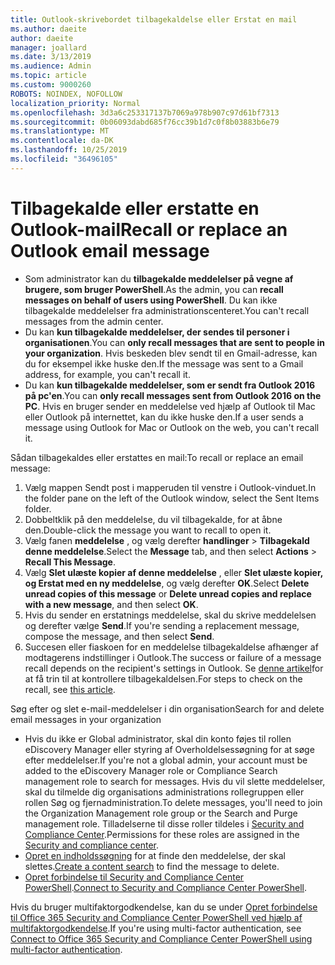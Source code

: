 ```yaml
---
title: Outlook-skrivebordet tilbagekaldelse eller Erstat en mail
ms.author: daeite
author: daeite
manager: joallard
ms.date: 3/13/2019
ms.audience: Admin
ms.topic: article
ms.custom: 9000260
ROBOTS: NOINDEX, NOFOLLOW
localization_priority: Normal
ms.openlocfilehash: 3d3a6c253317137b7069a978b907c97d61bf7313
ms.sourcegitcommit: 0b06093dabd685f76cc39b1d7c0f8b03883b6e79
ms.translationtype: MT
ms.contentlocale: da-DK
ms.lasthandoff: 10/25/2019
ms.locfileid: "36496105"
---
```

# <a name="recall-or-replace-an-outlook-email-message"></a><span data-ttu-id="4f0fd-102">Tilbagekalde eller erstatte en Outlook-mail</span><span class="sxs-lookup"><span data-stu-id="4f0fd-102">Recall or replace an Outlook email message</span></span>

- <span data-ttu-id="4f0fd-103">Som administrator kan du **tilbagekalde meddelelser på vegne af brugere, som bruger PowerShell**.</span><span class="sxs-lookup"><span data-stu-id="4f0fd-103">As the admin, you can **recall messages on behalf of users using PowerShell**.</span></span> <span data-ttu-id="4f0fd-104">Du kan ikke tilbagekalde meddelelser fra administrationscenteret.</span><span class="sxs-lookup"><span data-stu-id="4f0fd-104">You can't recall messages from the admin center.</span></span>
- <span data-ttu-id="4f0fd-105">Du kan **kun tilbagekalde meddelelser, der sendes til personer i organisationen**.</span><span class="sxs-lookup"><span data-stu-id="4f0fd-105">You can **only recall messages that are sent to people in your organization**.</span></span> <span data-ttu-id="4f0fd-106">Hvis beskeden blev sendt til en Gmail-adresse, kan du for eksempel ikke huske den.</span><span class="sxs-lookup"><span data-stu-id="4f0fd-106">If the message was sent to a Gmail address, for example, you can't recall it.</span></span>
- <span data-ttu-id="4f0fd-107">Du kan **kun tilbagekalde meddelelser, som er sendt fra Outlook 2016 på pc'en**.</span><span class="sxs-lookup"><span data-stu-id="4f0fd-107">You can **only recall messages sent from Outlook 2016 on the PC**.</span></span> <span data-ttu-id="4f0fd-108">Hvis en bruger sender en meddelelse ved hjælp af Outlook til Mac eller Outlook på internettet, kan du ikke huske den.</span><span class="sxs-lookup"><span data-stu-id="4f0fd-108">If a user sends a message using Outlook for Mac or Outlook on the web, you can't recall it.</span></span>

<span data-ttu-id="4f0fd-109">Sådan tilbagekaldes eller erstattes en mail:</span><span class="sxs-lookup"><span data-stu-id="4f0fd-109">To recall or replace an email message:</span></span>

1. <span data-ttu-id="4f0fd-110">Vælg mappen Sendt post i mapperuden til venstre i Outlook-vinduet.</span><span class="sxs-lookup"><span data-stu-id="4f0fd-110">In the folder pane on the left of the Outlook window, select the Sent Items folder.</span></span>
1. <span data-ttu-id="4f0fd-111">Dobbeltklik på den meddelelse, du vil tilbagekalde, for at åbne den.</span><span class="sxs-lookup"><span data-stu-id="4f0fd-111">Double-click the message you want to recall to open it.</span></span>
1. <span data-ttu-id="4f0fd-112">Vælg fanen **meddelelse** , og vælg derefter **handlinger** > **Tilbagekald denne meddelelse**.</span><span class="sxs-lookup"><span data-stu-id="4f0fd-112">Select the **Message** tab, and then select **Actions** > **Recall This Message**.</span></span>
1. <span data-ttu-id="4f0fd-113">Vælg **Slet ulæste kopier af denne meddelelse** , eller **Slet ulæste kopier, og Erstat med en ny meddelelse**, og vælg derefter **OK**.</span><span class="sxs-lookup"><span data-stu-id="4f0fd-113">Select **Delete unread copies of this message** or **Delete unread copies and replace with a new message**, and then select **OK**.</span></span>
1. <span data-ttu-id="4f0fd-114">Hvis du sender en erstatnings meddelelse, skal du skrive meddelelsen og derefter vælge **Send**.</span><span class="sxs-lookup"><span data-stu-id="4f0fd-114">If you're sending a replacement message, compose the message, and then select **Send**.</span></span>
1. <span data-ttu-id="4f0fd-115">Succesen eller fiaskoen for en meddelelse tilbagekaldelse afhænger af modtagerens indstillinger i Outlook.</span><span class="sxs-lookup"><span data-stu-id="4f0fd-115">The success or failure of a message recall depends on the recipient's settings in Outlook.</span></span> <span data-ttu-id="4f0fd-116">Se [denne artikel](https://support.office.com/article/35027f88-d655-4554-b4f8-6c0729a723a0)for at få trin til at kontrollere tilbagekaldelsen.</span><span class="sxs-lookup"><span data-stu-id="4f0fd-116">For steps to check on the recall, see [this article](https://support.office.com/article/35027f88-d655-4554-b4f8-6c0729a723a0).</span></span>

<span data-ttu-id="4f0fd-117">Søg efter og slet e-mail-meddelelser i din organisation</span><span class="sxs-lookup"><span data-stu-id="4f0fd-117">Search for and delete email messages in your organization</span></span>

- <span data-ttu-id="4f0fd-118">Hvis du ikke er Global administrator, skal din konto føjes til rollen eDiscovery Manager eller styring af Overholdelsessøgning for at søge efter meddelelser.</span><span class="sxs-lookup"><span data-stu-id="4f0fd-118">If you're not a global admin, your account must be added to the eDiscovery Manager role or Compliance Search management role to search for messages.</span></span> <span data-ttu-id="4f0fd-119">Hvis du vil slette meddelelser, skal du tilmelde dig organisations administrations rollegruppen eller rollen Søg og fjernadministration.</span><span class="sxs-lookup"><span data-stu-id="4f0fd-119">To delete messages, you'll need to join the Organization Management role group or the Search and Purge management role.</span></span> <span data-ttu-id="4f0fd-120">Tilladelserne til disse roller tildeles i [Security and Compliance Center](https://go.microsoft.com/fwlink/?linkid=2083731).</span><span class="sxs-lookup"><span data-stu-id="4f0fd-120">Permissions for these roles are assigned in the [Security and compliance center](https://go.microsoft.com/fwlink/?linkid=2083731).</span></span>
- <span data-ttu-id="4f0fd-121">[Opret en indholdssøgning](https://docs.microsoft.com/office365/securitycompliance/content-search) for at finde den meddelelse, der skal slettes.</span><span class="sxs-lookup"><span data-stu-id="4f0fd-121">[Create a content search](https://docs.microsoft.com/office365/securitycompliance/content-search) to find the message to delete.</span></span>
- <span data-ttu-id="4f0fd-122">[Opret forbindelse til Security and Compliance Center PowerShell](https://docs.microsoft.com/powershell/exchange/office-365-scc/connect-to-scc-powershell/connect-to-scc-powershell?view=exchange-ps).</span><span class="sxs-lookup"><span data-stu-id="4f0fd-122">[Connect to Security and Compliance Center PowerShell](https://docs.microsoft.com/powershell/exchange/office-365-scc/connect-to-scc-powershell/connect-to-scc-powershell?view=exchange-ps).</span></span>

<span data-ttu-id="4f0fd-123">Hvis du bruger multifaktorgodkendelse, kan du se under [Opret forbindelse til Office 365 Security and Compliance Center PowerShell ved hjælp af multifaktorgodkendelse](https://docs.microsoft.com/powershell/exchange/office-365-scc/connect-to-scc-powershell/mfa-connect-to-scc-powershell?view=exchange-ps).</span><span class="sxs-lookup"><span data-stu-id="4f0fd-123">If you're using multi-factor authentication, see [Connect to Office 365 Security and Compliance Center PowerShell using multi-factor authentication](https://docs.microsoft.com/powershell/exchange/office-365-scc/connect-to-scc-powershell/mfa-connect-to-scc-powershell?view=exchange-ps).</span></span>